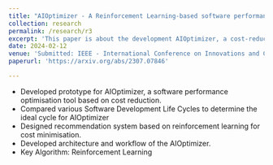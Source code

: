 ```yaml
---
title: "AIOptimizer - A Reinforcement Learning-based software performance optimisation prototype for cost minimisation"
collection: research
permalink: /research/r3
excerpt: 'This paper is about the development AIOptimizer, a cost-reduction software performance tool, with a reinforcement learning-based recommendation system.'
date: 2024-02-12
venue: 'Submitted: IEEE - International Conference on Innovations and Challenges in Emerging Technologies 2024 [under review] '
paperurl: 'https://arxiv.org/abs/2307.07846'

---
```

- Developed prototype for AIOptimizer, a software performance optimisation tool based on cost reduction.
- Compared various Software Development Life Cycles to determine the ideal cycle for
AIOptimizer
- Designed recommendation system based on reinforcement learning for cost minimisation.
- Developed architecture and workflow of the AIOptimizer.
- Key Algorithm: Reinforcement Learning

